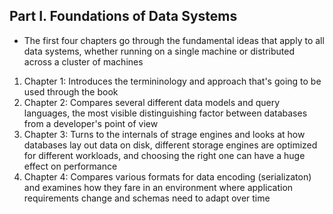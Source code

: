 ## Part I. Foundations of Data Systems
- The first four chapters go through the fundamental ideas that apply to all data systems, whether running on a single machine or distributed across a cluster of machines

1. Chapter 1: Introduces the termininology and approach that's going to be used through the book
2. Chapter 2: Compares several different data models and query languages, the most visible distinguishing factor between databases from a developer's point of view
3. Chapter 3: Turns to the internals of strage engines and looks at how databases lay out data on disk, different storage engines are optimized for different workloads, and choosing the right one can have a huge effect on performance
4. Chapter 4: Compares various formats for data encoding (serializaton) and examines how they fare in an environment where application requirements change and schemas need to adapt over time